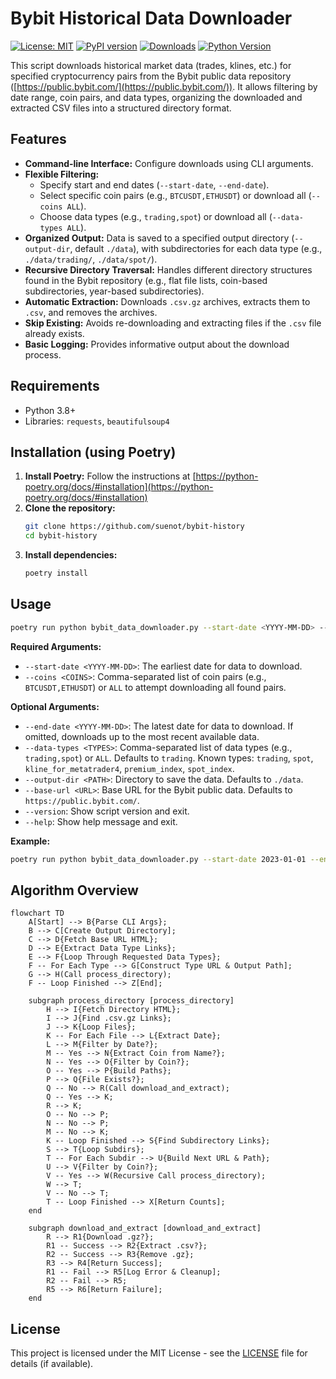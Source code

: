 # Bybit Historical Data Downloader

[![License: MIT](https://img.shields.io/badge/License-MIT-yellow.svg)](https://opensource.org/licenses/MIT)
[![PyPI version](https://badge.fury.io/py/bybit-history.svg)](https://pypi.org/project/bybit-history/)
[![Downloads](https://static.pepy.tech/badge/bybit-history)](https://pepy.tech/project/bybit-history)
[![Python Version](https://img.shields.io/pypi/pyversions/bybit-history)](https://pypi.org/project/bybit-history/)

This script downloads historical market data (trades, klines, etc.) for specified cryptocurrency pairs from the Bybit public data repository ([https://public.bybit.com/](https://public.bybit.com/)). It allows filtering by date range, coin pairs, and data types, organizing the downloaded and extracted CSV files into a structured directory format.

## Features

*   **Command-line Interface:** Configure downloads using CLI arguments.
*   **Flexible Filtering:**
    *   Specify start and end dates (`--start-date`, `--end-date`).
    *   Select specific coin pairs (e.g., `BTCUSDT,ETHUSDT`) or download all (`--coins ALL`).
    *   Choose data types (e.g., `trading,spot`) or download all (`--data-types ALL`).
*   **Organized Output:** Data is saved to a specified output directory (`--output-dir`, default `./data`), with subdirectories for each data type (e.g., `./data/trading/`, `./data/spot/`).
*   **Recursive Directory Traversal:** Handles different directory structures found in the Bybit repository (e.g., flat file lists, coin-based subdirectories, year-based subdirectories).
*   **Automatic Extraction:** Downloads `.csv.gz` archives, extracts them to `.csv`, and removes the archives.
*   **Skip Existing:** Avoids re-downloading and extracting files if the `.csv` file already exists.
*   **Basic Logging:** Provides informative output about the download process.

## Requirements

*   Python 3.8+
*   Libraries: `requests`, `beautifulsoup4`

## Installation (using Poetry)

1.  **Install Poetry:** Follow the instructions at [https://python-poetry.org/docs/#installation](https://python-poetry.org/docs/#installation)
2.  **Clone the repository:**
    ```bash
    git clone https://github.com/suenot/bybit-history
    cd bybit-history
    ```
3.  **Install dependencies:**
    ```bash
    poetry install
    ```

## Usage

```bash
poetry run python bybit_data_downloader.py --start-date <YYYY-MM-DD> --coins <COINS> [OPTIONS]
```

**Required Arguments:**

*   `--start-date <YYYY-MM-DD>`: The earliest date for data to download.
*   `--coins <COINS>`: Comma-separated list of coin pairs (e.g., `BTCUSDT,ETHUSDT`) or `ALL` to attempt downloading all found pairs.

**Optional Arguments:**

*   `--end-date <YYYY-MM-DD>`: The latest date for data to download. If omitted, downloads up to the most recent available data.
*   `--data-types <TYPES>`: Comma-separated list of data types (e.g., `trading,spot`) or `ALL`. Defaults to `trading`. Known types: `trading`, `spot`, `kline_for_metatrader4`, `premium_index`, `spot_index`.
*   `--output-dir <PATH>`: Directory to save the data. Defaults to `./data`.
*   `--base-url <URL>`: Base URL for the Bybit public data. Defaults to `https://public.bybit.com/`.
*   `--version`: Show script version and exit.
*   `--help`: Show help message and exit.

**Example:**

```bash
poetry run python bybit_data_downloader.py --start-date 2023-01-01 --end-date 2023-01-31 --coins BTCUSDT,ETHUSDT --data-types trading,spot --output-dir ./bybit_data
```

## Algorithm Overview

```mermaid
flowchart TD
    A[Start] --> B{Parse CLI Args};
    B --> C[Create Output Directory];
    C --> D{Fetch Base URL HTML};
    D --> E{Extract Data Type Links};
    E --> F{Loop Through Requested Data Types};
    F -- For Each Type --> G[Construct Type URL & Output Path];
    G --> H(Call process_directory);
    F -- Loop Finished --> Z[End];

    subgraph process_directory [process_directory]
        H --> I{Fetch Directory HTML};
        I --> J{Find .csv.gz Links};
        J --> K{Loop Files};
        K -- For Each File --> L{Extract Date};
        L --> M{Filter by Date?};
        M -- Yes --> N{Extract Coin from Name?};
        N -- Yes --> O{Filter by Coin?};
        O -- Yes --> P{Build Paths};
        P --> Q{File Exists?};
        Q -- No --> R(Call download_and_extract);
        Q -- Yes --> K;
        R --> K;
        O -- No --> P; 
        N -- No --> P; 
        M -- No --> K;
        K -- Loop Finished --> S{Find Subdirectory Links};
        S --> T{Loop Subdirs};
        T -- For Each Subdir --> U{Build Next URL & Path};
        U --> V{Filter by Coin?};
        V -- Yes --> W(Recursive Call process_directory);
        W --> T;
        V -- No --> T;
        T -- Loop Finished --> X[Return Counts];
    end

    subgraph download_and_extract [download_and_extract]
        R --> R1{Download .gz?};
        R1 -- Success --> R2{Extract .csv?};
        R2 -- Success --> R3{Remove .gz};
        R3 --> R4[Return Success];
        R1 -- Fail --> R5[Log Error & Cleanup];
        R2 -- Fail --> R5;
        R5 --> R6[Return Failure];
    end
```

## License

This project is licensed under the MIT License - see the [LICENSE](LICENSE) file for details (if available). 